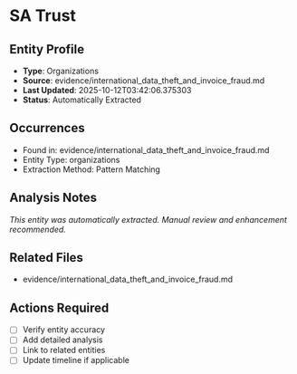 # SA Trust

## Entity Profile
- **Type**: Organizations
- **Source**: evidence/international_data_theft_and_invoice_fraud.md
- **Last Updated**: 2025-10-12T03:42:06.375303
- **Status**: Automatically Extracted

## Occurrences
- Found in: evidence/international_data_theft_and_invoice_fraud.md
- Entity Type: organizations
- Extraction Method: Pattern Matching

## Analysis Notes
*This entity was automatically extracted. Manual review and enhancement recommended.*

## Related Files
- evidence/international_data_theft_and_invoice_fraud.md

## Actions Required
- [ ] Verify entity accuracy
- [ ] Add detailed analysis
- [ ] Link to related entities
- [ ] Update timeline if applicable
